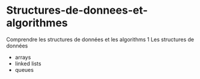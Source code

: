 # Structures-de-donnees-et-algorithmes
Comprendre les structures de données et les algorithms
1 Les structures de données
+ arrays 
+ linked lists
+ queues
